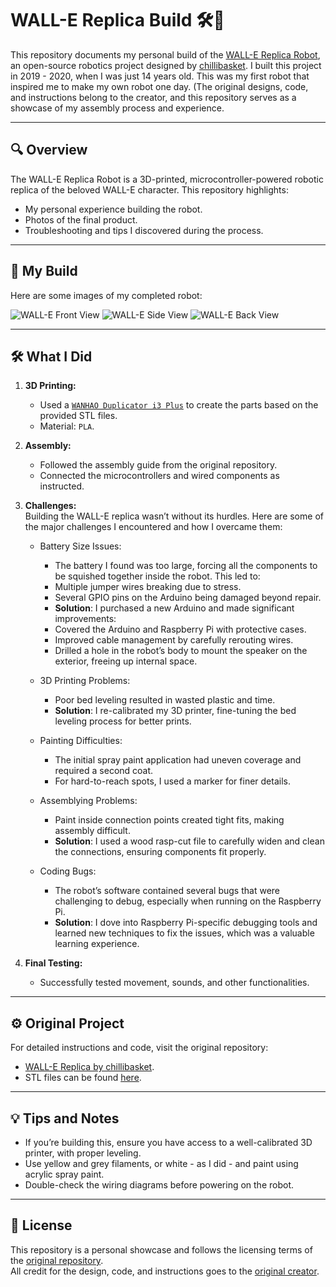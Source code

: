# WALL-E Replica Build 🛠️🤖

This repository documents my personal build of the [WALL-E Replica Robot](https://wired.chillibasket.com/3d-printed-wall-e/), an open-source robotics project designed by [chillibasket](https://github.com/chillibasket). I built this project in 2019 - 2020, when I was just 14 years old. This was my first robot that inspired me to make my own robot one day. (The original designs, code, and instructions belong to the creator, and this repository serves as a showcase of my assembly process and experience.

---

## 🔍 Overview

The WALL-E Replica Robot is a 3D-printed, microcontroller-powered robotic replica of the beloved WALL-E character. This repository highlights:
- My personal experience building the robot.
- Photos of the final product.
- Troubleshooting and tips I discovered during the process.

---

## 📸 My Build

Here are some images of my completed robot:

![WALL-E Front View](path/to/your/image1.jpg)
![WALL-E Side View](path/to/your/image2.jpg)
![WALL-E Back View](path/to/your/image3.jpg)

---

## 🛠️ What I Did

1. **3D Printing:**
   - Used a [`WANHAO Duplicator i3 Plus`](https://wanhao.store/products/wanhao-i3-plus-mkii) to create the parts based on the provided STL files.
   - Material: `PLA`.

2. **Assembly:**
   - Followed the assembly guide from the original repository.
   - Connected the microcontrollers and wired components as instructed.

3. **Challenges:** \
   Building the WALL-E replica wasn’t without its hurdles. Here are some of the major challenges I encountered and how I overcame them:

   - Battery Size Issues:

      - The battery I found was too large, forcing all the components to be squished together inside the robot. This led to:
      - Multiple jumper wires breaking due to stress.
      - Several GPIO pins on the Arduino being damaged beyond repair.
      - **Solution**: I purchased a new Arduino and made significant improvements:
      - Covered the Arduino and Raspberry Pi with protective cases.
      - Improved cable management by carefully rerouting wires.
      - Drilled a hole in the robot’s body to mount the speaker on the exterior, freeing up internal space.

   - 3D Printing Problems:

      - Poor bed leveling resulted in wasted plastic and time.
      - **Solution**: I re-calibrated my 3D printer, fine-tuning the bed leveling process for better prints.
     
   - Painting Difficulties:

      - The initial spray paint application had uneven coverage and required a second coat.
      - For hard-to-reach spots, I used a marker for finer details.
    
   - Assemblying Problems:

     - Paint inside connection points created tight fits, making assembly difficult.
     - **Solution**: I used a wood rasp-cut file to carefully widen and clean the connections, ensuring components fit properly.

   - Coding Bugs:

      - The robot’s software contained several bugs that were challenging to debug, especially when running on the Raspberry Pi.
      - **Solution**: I dove into Raspberry Pi-specific debugging tools and learned new techniques to fix the issues, which was a valuable learning experience.

4. **Final Testing:**
   - Successfully tested movement, sounds, and other functionalities.

---

## ⚙️ Original Project

For detailed instructions and code, visit the original repository:  
- [WALL-E Replica by chillibasket](https://github.com/chillibasket/walle-replica).
- STL files can be found [here](https://www.thingiverse.com/thing:3703555).

---

## 💡 Tips and Notes

- If you’re building this, ensure you have access to a well-calibrated 3D printer, with proper leveling.
- Use yellow and grey filaments, or white - as I did - and paint using acrylic spray paint.
- Double-check the wiring diagrams before powering on the robot.

---

## 📝 License

This repository is a personal showcase and follows the licensing terms of the [original repository](https://github.com/chillibasket/walle-replica).  
All credit for the design, code, and instructions goes to the [original creator](https://github.com/chillibasket).
